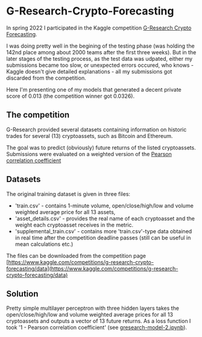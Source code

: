 # G-Research-Crypto-Forecasting
In spring 2022 I participated in the Kaggle competition [G-Research Crypto Forecasting](https://www.kaggle.com/competitions/g-research-crypto-forecasting).

I was doing pretty well in the begining of the testing phase (was holding the 142nd place among about 2000 teams after the first three weeks). But in the later stages of the testing process, as the test data was udpated, either my submissions became too slow, or unexpected errors occured, who knows - Kaggle doesn't give detailed explanations - all my submissions got discarded from the competition.

Here I'm presenting one of my models that generated a decent private score of 0.013 (the competition winner got 0.0326).

## The competition
G-Research provided several datasets containing information on historic trades for several (13) cryptoassets, such as Bitcoin and Ethereum.

The goal was to predict (obviously) future returns of the listed cryptoassets. Submissions were evaluated on a weighted version of the [Pearson correlation coefficient](https://en.wikipedia.org/wiki/Pearson_correlation_coefficient)

## Datasets
The original training dataset is given in three files: 
 - 'train.csv' - contains 1-minute volume, open/close/high/low and volume weighted average price for all 13 assets,
- 'asset_details.csv' - provides the real name of each cryptoasset and the weight each cryptoasset receives in the metric.
- 'supplemental_train.csv' - contains more 'train.csv'-type data obtained in real time after the competition deadline passes (still can be useful in mean calculations etc.)

The files can be downloaded from the competition page [https://www.kaggle.com/competitions/g-research-crypto-forecasting/data](https://www.kaggle.com/competitions/g-research-crypto-forecasting/data)

## Solution

Pretty simple multilayer perceptron with three hidden layers takes the open/close/high/low and volume weighted average prices for all 13 cryptoassets and
outputs a vector of 13 future returns. As a loss function I took '1 - Pearson correlation coefficient' (see [gresearch-model-2.ipynb](gresearch-model-2.ipynb)).
